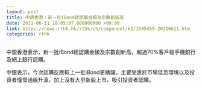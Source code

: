 ```yaml
---
layout: post
title: 中銀香港：新一批iBond總認購金額及宗數創新高
date: 2021-06-11 18:05:07.000000000 +08:00
link: https://news.rthk.hk/rthk/ch/component/k2/1595459-20210611.htm
categories: rthk
---
```


中銀香港表示，新一批iBond總認購金額及宗數創新高，超過70%客戶經手機銀行及網上銀行認購。

中銀表示，今次認購反應較上一批iBond更踴躍，主要受惠於市場低息環境以及投資者憧憬通脹升溫，加上沒有大型新股上市，吸引投資者認購。

